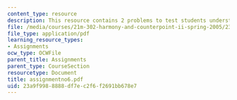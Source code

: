 ```yaml
---
content_type: resource
description: This resource contains 2 problems to test students understanding.
file: /media/courses/21m-302-harmony-and-counterpoint-ii-spring-2005/23a9f9988888df7ec2f6f2691bb678e7_assignmentno6.pdf
file_type: application/pdf
learning_resource_types:
- Assignments
ocw_type: OCWFile
parent_title: Assignments
parent_type: CourseSection
resourcetype: Document
title: assignmentno6.pdf
uid: 23a9f998-8888-df7e-c2f6-f2691bb678e7
---
```

